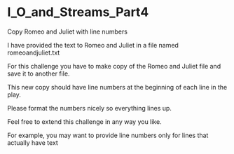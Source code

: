 # I_O_and_Streams_Part4

Copy Romeo and Juliet with line numbers

I have provided the text to Romeo and Juliet in a file named romeoandjuliet.txt

For this challenge you have to make copy of the Romeo and Juliet file and save it to another file.

This new copy should have line numbers at the beginning of each line in the play.

Please format the numbers nicely so everything lines up.

Feel free to extend this challenge in any way you like.

For example, you may want to provide line numbers only for lines that actually have text


